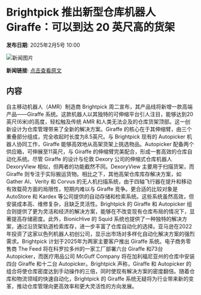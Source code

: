 # Brightpick 推出新型仓库机器人Giraffe：可以到达 20 英尺高的货架

**发布日期**: 2025年2月5号 10:00

![新闻图片](https://upload.chinaz.com/2025/0205/6387434638596599482121805.png)

**新闻链接**: [点击查看原文](https://www.aibase.com/zh/news/15059)

## 内容

自主移动机器人（AMR）制造商 Brightpick 周二宣布，其产品线将新增一款高端产品——Giraffe 系统。这款机器人以其独特的可伸缩平台引人注目，能够达到20英尺(6米)的高度，轻松触及传统 AMR 和人类无法企及的仓库货架顶部。这一创新设计为仓库管理带来了全新的解决方案。Giraffe 的核心在于其伸缩臂，由三个重叠部分组成，完全收起时长度为8.5英尺。与 Brightpick 现有的 Autopicker 机器人协同工作，Giraffe 能够高效地从高架货架上挑选物品。Autopicker 配备两个供应箱，可伸展至11英尺，与 Giraffe 的伸缩臂完美配合，形成一套高效的仓库自动化系统。尽管 Giraffe 的设计与伦敦 Dexory 公司的伸缩式仓库机器人 DexoryView 相似，但两者的功能截然不同。DexoryView 主要用于扫描货架，而 Giraffe 则专注于实际搬运货物。相比之下，其他高架仓库库存解决方案，如 Gather AI、Verity 和 Corvus 的无人机扫描系统，由于四轴飞行器在提升和移动有效载荷方面的局限性，短期内难以与 Giraffe 竞争。更合适的比较对象是 AutoStore 和 Kardex 等公司提供的自动存储和检索系统。这些系统虽然高效，但安装成本高、维修复杂，且缺乏灵活性。Brightpick 的 Giraffe 和 Autopicker 组合则提供了更为灵活和经济的解决方案，能够在不改变现有仓库布局的情况下，显著提高存储密度。此外，BionicHive 的 Squid 系统也提供了一种独特的解决方案，通过沿货架轨道检索库存，进一步丰富了仓库自动化的选择。亚马逊在2022年投资了这家以色列机器人初创公司，显示出市场对多样化自动化解决方案的强烈需求。Brightpick 计划于2025年为两家主要客户推出 Giraffe 系统。电子商务零售商 The Feed 将在科罗拉多州的一家工厂部署六台 Giraffe 和73台 Autopicker，而医疗用品公司 McGuff Company 将在加利福尼亚州的仓库中安装四台 Giraffe 和十二台 Autopicker。Brightpick 声称，Giraffe 和 Autopicker 的组合将使仓库密度达到手动操作的三倍，同时使现有解决方案的密度翻倍。随着仓库和物流领域的快速自动化，Brightpick 的 Giraffe 系统无疑将为行业带来新的变革，推动仓库管理向更高效率和更大灵活性的方向发展。
